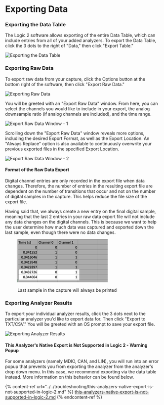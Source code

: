 # Exporting Data

### Exporting the Data Table

The Logic 2 software allows exporting of the entire Data Table, which can include entries from all of your added analyzers. To export the Data Table, click the 3 dots to the right of "Data," then click "Export Table."

![Exporting the Data Table](../../.gitbook/assets/data-table-export.png)

### Exporting Raw Data

To export raw data from your capture, click the Options button at the bottom right of the software, then click "Export Raw Data."

![Exporting Raw Data](../../.gitbook/assets/export-raw-data.png)

You will be greeted with an "Export Raw Data" window. From here, you can select the channels you would like to include in your export, the analog downsample ratio (if analog channels are included), and the time range.

![Export Raw Data Window - 1](../../.gitbook/assets/export1.png)

Scrolling down the "Export Raw Data" window reveals more options, including the desired Export Format, as well as the Export Location. An "Always Replace" option is also available to continuously overwrite your previous exported files in the specified Export Location.

![Export Raw Data Window - 2](../../.gitbook/assets/screen-shot-2021-06-28-at-4.48.59-pm.png)

#### Format of the Raw Data Export

Digital channel entries are only recorded in the export file when data changes. Therefore, the number of entries in the resulting export file are dependent on the number of transitions that occur and not on the number of digital samples in the capture. This helps reduce the file size of the export file.

Having said that, we always create a new entry on the final digital sample, meaning that the last 2 entries in your raw data export file will not include any data changes on the digital channels. This is because we want to help the user determine how much data was captured and exported down the last sample, even though there were no data changes.

<figure><img src="../../.gitbook/assets/Screenshot 2023-06-07 at 5.34.28 PM.png" alt=""><figcaption><p>Last sample in the capture will always be printed</p></figcaption></figure>

### Exporting Analyzer Results

To export your individual analyzer results, click the 3 dots next to the particular analyzer you'd like to export data for. Then click "Export to TXT/CSV." You will be greeted with an OS prompt to save your export file.

![Exporting Analyzer Results](../../.gitbook/assets/export-analyzer.png)

#### This Analyzer's Native Export is Not Supported in Logic 2 - Warning Popup

For some analyzers (namely MDIO, CAN, and LIN), you will run into an error popup that prevents you from exporting the analyzer from the analyzer's drop down menu. In this case, we recommend exporting via the data table instead. More information on this behavior can be found below.

{% content-ref url="../../troubleshooting/this-analyzers-native-export-is-not-supported-in-logic-2.md" %}
[this-analyzers-native-export-is-not-supported-in-logic-2.md](../../troubleshooting/this-analyzers-native-export-is-not-supported-in-logic-2.md)
{% endcontent-ref %}



